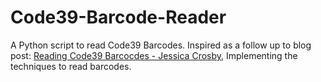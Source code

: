 # Code39-Barcode-Reader
A Python script to read Code39 Barcodes. Inspired as a follow up to blog post: [Reading Code39 Barcocdes - Jessica Crosby](http://blog.jhype.co.uk/cryptography/algorithms/2015/12/21/reading-code39-barcodes.html), Implementing the techniques to read barcodes. 
